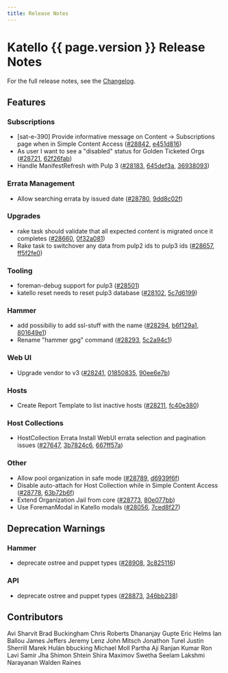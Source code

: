```yaml
---
title: Release Notes
---
```


# Katello {{ page.version }} Release Notes

For the full release notes, see the [Changelog](https://github.com/Katello/katello/blob/master/CHANGELOG.md).

## Features

### Subscriptions
 * [sat-e-390] Provide informative message on Content -> Subscriptions page when in Simple Content Access ([#28842](https://projects.theforeman.org/issues/28842), [e451d816](https://github.com/Katello/katello.git/commit/e451d816df1f5762bef1b5c5e182c78537fd6e1f))
 * As user I want to see a "disabled" status for Golden Ticketed Orgs ([#28721](https://projects.theforeman.org/issues/28721), [62f26fab](https://github.com/Katello/katello.git/commit/62f26fab0018afd66bc6f124d1c35b676c75215e))
 * Handle ManifestRefresh with Pulp 3 ([#28183](https://projects.theforeman.org/issues/28183), [645def3a](https://github.com/Katello/katello.git/commit/645def3aa6f1edec7ef62e8c062bdf84e87f189c), [36938093](https://github.com/Katello/katello.git/commit/369380931608509ca493c4ef3230ec83db976cd3))

### Errata Management
 * Allow searching errata by issued date ([#28780](https://projects.theforeman.org/issues/28780), [9dd8c02f](https://github.com/Katello/katello.git/commit/9dd8c02f02d73d6064ce3a2c4d220c5a1a50d104))

### Upgrades
 * rake task should validate that all expected content is migrated once it completes ([#28660](https://projects.theforeman.org/issues/28660), [0f32a081](https://github.com/Katello/katello.git/commit/0f32a0811a20e76cc6509c793dc6e5ed608be377))
 * Rake task to switchover any data from pulp2 ids to pulp3 ids ([#28657](https://projects.theforeman.org/issues/28657), [ff5f2fe0](https://github.com/Katello/katello.git/commit/ff5f2fe0ee34f82e27d3c79d4d3f3e3778a42ec5))

### Tooling
 * foreman-debug support for pulp3 ([#28501](https://projects.theforeman.org/issues/28501))
 * katello reset needs to reset pulp3 database  ([#28102](https://projects.theforeman.org/issues/28102), [5c7d6199](https://github.com/Katello/katello.git/commit/5c7d61990adca10d5d06aa3e9573e897671501a1))

### Hammer
 * add possibiliy to add ssl-stuff with the name ([#28294](https://projects.theforeman.org/issues/28294), [b6f129a1](https://github.com/Katello/hammer-cli-katello.git/commit/b6f129a1b7245226499540e2aeb49a14a83cd1ed), [801649e1](https://github.com/Katello/katello.git/commit/801649e1efec04e439ad79262200b0be7fc6f55b))
 * Rename "hammer gpg" command ([#28293](https://projects.theforeman.org/issues/28293), [5c2a94c1](https://github.com/Katello/hammer-cli-katello.git/commit/5c2a94c159df8d7130fc0ad73c8589085d9b441c))

### Web UI
 * Upgrade vendor to v3 ([#28241](https://projects.theforeman.org/issues/28241), [01850835](https://github.com/Katello/katello.git/commit/01850835b2c9901923e2cad83862887ed4452b34), [90ee6e7b](https://github.com/Katello/katello.git/commit/90ee6e7b50402a0055ded6e8b21846712eb6bed7))

### Hosts
 * Create Report Template to list inactive hosts ([#28211](https://projects.theforeman.org/issues/28211), [fc40e380](https://github.com/Katello/katello.git/commit/fc40e38029a95bcb9f75535f268c4399f0b2215d))

### Host Collections
 * HostCollection Errata Install WebUI errata selection and pagination issues ([#27647](https://projects.theforeman.org/issues/27647), [3b7824c6](https://github.com/Katello/katello.git/commit/3b7824c6f28dd5db8eb884e66a14ec125070f239), [667ff57a](https://github.com/Katello/katello.git/commit/667ff57ad9cf874886e97eac51c70556425b839b))

### Other
 * Allow pool organization in safe mode ([#28789](https://projects.theforeman.org/issues/28789), [d6939f6f](https://github.com/Katello/katello.git/commit/d6939f6ff0c5936c00d03ed900a1fd597d0dc176))
 * Disable auto-attach for Host Collection while in Simple Content Access ([#28778](https://projects.theforeman.org/issues/28778), [63b72b6f](https://github.com/Katello/katello.git/commit/63b72b6ffebe3724158abcd593be3ce844eec50a))
 * Extend Organization Jail from core ([#28773](https://projects.theforeman.org/issues/28773), [80e077bb](https://github.com/Katello/katello.git/commit/80e077bbe306c04f13a70e18f4bdf6f28418669c))
 * Use ForemanModal in Katello modals ([#28056](https://projects.theforeman.org/issues/28056), [7ced8f27](https://github.com/Katello/katello.git/commit/7ced8f27806a3efd3660c4464b7b4c6d164af453))


## Deprecation Warnings

### Hammer
 * deprecate ostree and puppet types ([#28908](https://projects.theforeman.org/issues/28908), [3c825116](https://github.com/Katello/hammer-cli-katello.git/commit/3c825116892f5e79c83837ec0c8fb03ad0b912f9))

### API
 * deprecate ostree and puppet types ([#28873](https://projects.theforeman.org/issues/28873), [346bb238](https://github.com/Katello/katello.git/commit/346bb2384586e7442f79a4b0f2c47bc3199aa500))


## Contributors

Avi Sharvit
Brad Buckingham
Chris Roberts
Dhananjay Gupte
Eric Helms
Ian Ballou
James Jeffers
Jeremy Lenz
John Mitsch
Jonathon Turel
Justin Sherrill
Marek Hulán
bbucking
Michael Moll
Partha Aji
Ranjan Kumar
Ron Lavi
Samir Jha
Shimon Shtein
Shira Maximov
Swetha Seelam Lakshmi Narayanan
Walden Raines
